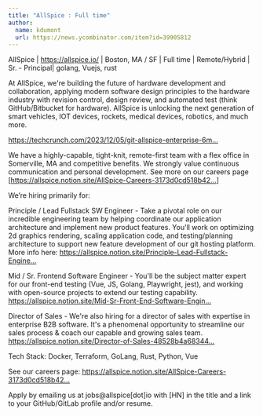```yaml
---
title: "AllSpice : Full time"
author:
  name: kdumont
  url: https://news.ycombinator.com/item?id=39905812
---
```

AllSpice | <a href="https:&#x2F;&#x2F;allspice.io&#x2F;" rel="nofollow">https:&#x2F;&#x2F;allspice.io&#x2F;</a> | Boston, MA &#x2F; SF | Full time | Remote&#x2F;Hybrid | Sr. - Principal| golang, Vuejs, rust

At AllSpice, we&#x27;re building the future of hardware development and collaboration, applying modern software design principles to the hardware industry with revision control, design review, and automated test (think GitHub&#x2F;Bitbucket for hardware). AllSpice is unlocking the next generation of smart vehicles, IOT devices, rockets, medical devices, robotics, and much more.

<a href="https:&#x2F;&#x2F;techcrunch.com&#x2F;2023&#x2F;12&#x2F;05&#x2F;git-allspice-enterprise-6m&#x2F;" rel="nofollow">https:&#x2F;&#x2F;techcrunch.com&#x2F;2023&#x2F;12&#x2F;05&#x2F;git-allspice-enterprise-6m...</a>

We have a highly-capable, tight-knit, remote-first team with a flex office in Somerville, MA and competitive benefits. We strongly value continuous communication and personal development. See more on our careers page [<a href="https:&#x2F;&#x2F;allspice.notion.site&#x2F;AllSpice-Careers-3173d0cd518b4257b186ba5c8f34dc44" rel="nofollow">https:&#x2F;&#x2F;allspice.notion.site&#x2F;AllSpice-Careers-3173d0cd518b42...</a>]

We’re hiring primarily for:

Principle &#x2F; Lead Fullstack SW Engineer - Take a pivotal role on our incredible engineering team by helping coordinate our application architecture and implement new product features. You&#x27;ll work on optimizing 2d graphics rendering, scaling application code, and testing&#x2F;planning architecture to support new feature development of our git hosting platform. More info here: <a href="https:&#x2F;&#x2F;allspice.notion.site&#x2F;Principle-Lead-Fullstack-Engineer-4452470c166447a0a7dbc4195bbd6ad4" rel="nofollow">https:&#x2F;&#x2F;allspice.notion.site&#x2F;Principle-Lead-Fullstack-Engine...</a>

Mid &#x2F; Sr. Frontend Software Engineer - You&#x27;ll be the subject matter expert for our front-end testing (Vue, JS, Golang, Playwright, jest), and working with open-source projects to extend our testing capability. <a href="https:&#x2F;&#x2F;allspice.notion.site&#x2F;Mid-Sr-Front-End-Software-Engineer-58149eb6911540c28b329087d683dbe3" rel="nofollow">https:&#x2F;&#x2F;allspice.notion.site&#x2F;Mid-Sr-Front-End-Software-Engin...</a>

Director of Sales - We&#x27;re also hiring for a director of sales with expertise in enterprise B2B software. It&#x27;s a phenomenal opportunity to streamline our sales process &amp; coach our capable and growing sales team.
<a href="https:&#x2F;&#x2F;allspice.notion.site&#x2F;Director-of-Sales-48528b4a683448dbb66adb119b5bbd10" rel="nofollow">https:&#x2F;&#x2F;allspice.notion.site&#x2F;Director-of-Sales-48528b4a68344...</a>

Tech Stack: Docker, Terraform, GoLang, Rust, Python, Vue

See our careers page: <a href="https:&#x2F;&#x2F;allspice.notion.site&#x2F;AllSpice-Careers-3173d0cd518b4257b186ba5c8f34dc44" rel="nofollow">https:&#x2F;&#x2F;allspice.notion.site&#x2F;AllSpice-Careers-3173d0cd518b42...</a>

Apply by emailing us at jobs@allspice[dot]io with [HN] in the title and a link to your GitHub&#x2F;GitLab profile and&#x2F;or resume.
